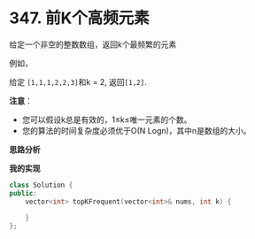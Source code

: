 # 347. 前K个高频元素

给定一个非空的整数数组，返回k个最频繁的元素

例如，

给定 `[1,1,1,2,2,3]`和k = 2, 返回`[1,2]`.

**注意**：

- 您可以假设k总是有效的，1≤k≤唯一元素的个数。
- 您的算法的时间复杂度必须优于O(N Logn)，其中n是数组的大小。

**思路分析**

**我的实现**

```c++
class Solution {
public:
    vector<int> topKFrequent(vector<int>& nums, int k) {
        
    }
};
```

